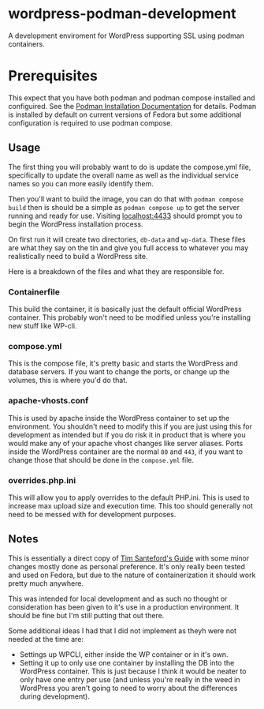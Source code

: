 # wordpress-podman-development
A development enviroment for WordPress supporting SSL using podman containers.

# Prerequisites
This expect that you have both podman and podman compose installed and configuired. See the [Podman Installation Documentation](https://podman.io/docs/installation) for details. Podman is installed by default on current versions of Fedora but some additional configuration is required to use podman compose.

## Usage
The first thing you will probably want to do is update the compose.yml file, specifically to update the overall name as well as the individual service names so you can more easily identify them.

Then you'll want to build the image, you can do that with `podman compose build` then is should be a simple as `podman compose up` to get the server running and ready for use. Visiting [localhost:4433](https://localhost:4433/) should prompt you to begin the WordPress installation process.

On first run it will create two directories, `db-data` and `wp-data`. These files are what they say on the tin and give you full access to whatever you may realistically need to build a WordPress site.

Here is a breakdown of the files and what they are responsible for.

### Containerfile
This build the container, it is basically just the default official WordPress container. This probably won't need to be modified unless you're installing new stuff like WP-cli.

### compose.yml
This is the compose file, it's pretty basic and starts the WordPress and database servers. If you want to change the ports, or change up the volumes, this is where you'd do that.

### apache-vhosts.conf
This is used by apache inside the WordPress container to set up the environment. You shouldn't need to modify this if you are just using this for development as intended but if you do risk it in product that is where you would make any of your apache vhost changes like server aliases. Ports inside the WordPress container are the normal `80` and `443`, if you want to change those that should be done in the `compose.yml` file.

### overrides.php.ini
This will allow you to apply overrides to the default PHP.ini. This is used to increase max upload size and execution time. This too should generally not need to be messed with for development purposes.

## Notes
This is essentially a direct copy of [Tim Santeford's Guide](https://www.timsanteford.com/posts/docker-wordpress-environment-with-https-in-5-steps/) with some minor changes mostly done as personal preference. It's only really been tested and used on Fedora, but due to the nature of containerization it should work pretty much anywhere. 

This was intended for local development and as such no thought or consideration has been given to it's use in a production environment. It should be fine but I'm still putting that out there.

Some additional ideas I had that I did not implement as theyh were not needed at the time are:
- Settings up WPCLI, either inside the WP container or in it's own.
- Setting it up to only use one container by installing the DB into the WordPress container. This is just because I think it would be neater to only have one entry per use (and unless you're really in the weed in WordPress you aren't going to need to worry about the differences during development).